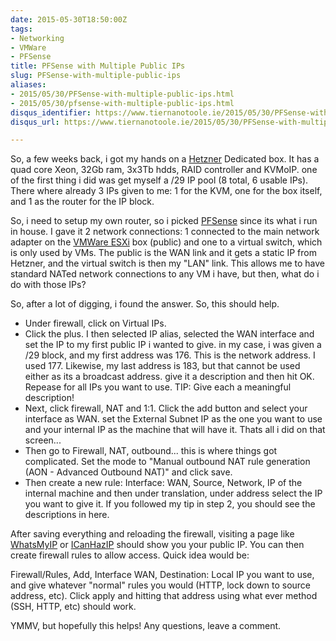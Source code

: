 ```yaml
---
date: 2015-05-30T18:50:00Z
tags:
- Networking
- VMWare
- PFSense
title: PFSense with Multiple Public IPs
slug: PFSense-with-multiple-public-ips
aliases:
- 2015/05/30/PFSense-with-multiple-public-ips.html
- 2015/05/30/pfsense-with-multiple-public-ips.html
disqus_identifier: https://www.tiernanotoole.ie/2015/05/30/PFSense-with-multiple-public-ips.html
disqus_url: https://www.tiernanotoole.ie/2015/05/30/PFSense-with-multiple-public-ips.html

---
```

 So, a few weeks back, i got my hands on a [Hetzner][1] Dedicated box. It has a quad core Xeon, 32Gb ram, 3x3Tb hdds, RAID controller and KVMoIP. one of the first thing i did was get myself a /29 IP pool (8 total, 6 usable IPs). There where already 3 IPs given to me: 1 for the KVM, one for the box itself, and 1 as the router for the IP block.

So, i need to setup my own router, so i picked [PFSense][2] since its what i run in house. I gave it 2 network connections: 1 connected to the main network adapter on the [VMWare ESXi](https://geni.us/tDBSw8z) box (public) and one to a virtual switch, which is only used by VMs. The public is the WAN link and it gets a static IP from Hetzner, and the virtual switch is then my "LAN" link. This allows me to have standard NATed network connections to any VM i have, but then, what do i do with those IPs?

So, after a lot of digging, i found the answer. So, this should help.

* Under firewall, click on Virtual IPs.
* Click the plus. I then selected IP alias, selected the WAN interface and set the IP to my first public IP i wanted to give. in my case, i was given a /29 block, and my first address was 176. This is the network address. I used 177. Likewise, my last address is 183, but that cannot be used either as its a broadcast address. give it a description and then hit OK. Repease for all IPs you want to use. TIP: Give each a meaningful description!
* Next, click firewall, NAT and 1:1. Click the add button and select your interface as WAN. set the External Subnet IP as the one you want to use and your internal IP as the machine that will have it. Thats all i did on that screen...
* Then go to Firewall, NAT, outbound... this is where things got complicated. Set the mode to "Manual outbound NAT rule generation (AON - Advanced Outbound NAT)" and click save.
* Then create a new rule: Interface: WAN, Source, Network, IP of the internal machine and then under translation, under address select the IP you want to give it. If you followed my tip in step 2, you should see the descriptions in here.

After saving everything and reloading the firewall, visiting a page like [WhatsMyIP][3] or [ICanHazIP][4] should show you your public IP. You can then create firewall rules to allow access. Quick idea would be:

Firewall/Rules, Add, Interface WAN, Destination: Local IP you want to use, and give whatever "normal" rules you would (HTTP, lock down to source address, etc). Click apply and hitting that address using what ever method (SSH, HTTP, etc) should work.

YMMV, but hopefully this helps! Any questions, leave a comment.

[1]:http://www.hetzner.de/en
[2]:http://www.pfsense.org
[3]:http://www.whatsmyip.org
[4]:http://icanhazip.com